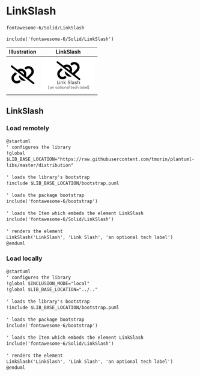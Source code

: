 # LinkSlash


```text
fontawesome-6/Solid/LinkSlash
```

```text
include('fontawesome-6/Solid/LinkSlash')
```



| Illustration | LinkSlash |
| :---: | :---: |
| ![illustration for Illustration](../../fontawesome-6/Solid/LinkSlash.png) | ![illustration for LinkSlash](../../fontawesome-6/Solid/LinkSlash.Local.png) |




## LinkSlash

### Load remotely
```plantuml
@startuml
' configures the library
!global $LIB_BASE_LOCATION="https://raw.githubusercontent.com/tmorin/plantuml-libs/master/distribution"

' loads the library's bootstrap
!include $LIB_BASE_LOCATION/bootstrap.puml

' loads the package bootstrap
include('fontawesome-6/bootstrap')

' loads the Item which embeds the element LinkSlash
include('fontawesome-6/Solid/LinkSlash')

' renders the element
LinkSlash('LinkSlash', 'Link Slash', 'an optional tech label')
@enduml
```

### Load locally
```plantuml
@startuml
' configures the library
!global $INCLUSION_MODE="local"
!global $LIB_BASE_LOCATION="../.."

' loads the library's bootstrap
!include $LIB_BASE_LOCATION/bootstrap.puml

' loads the package bootstrap
include('fontawesome-6/bootstrap')

' loads the Item which embeds the element LinkSlash
include('fontawesome-6/Solid/LinkSlash')

' renders the element
LinkSlash('LinkSlash', 'Link Slash', 'an optional tech label')
@enduml
```

